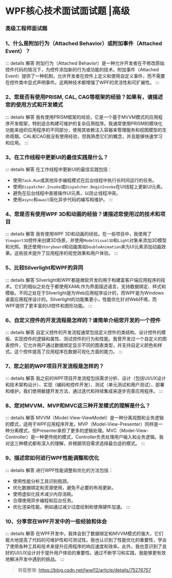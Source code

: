 # WPF核心技术面试面试题 |高级

### 高级工程师面试题

### 1、什么是附加行为（Attached Behavior）或附加事件（Attached Event）？

::: details 解答
附加行为（Attached Behavior）是一种允许开发者在不修改原始控件代码的情况下，为控件添加新的行为或功能的技术。附加事件（Attached Event）提供了一种机制，允许开发者在控件上定义和使用自定义事件，而不需要在控件类中显式声明事件。这两种技术都增强了WPF的灵活性和可扩展性。
:::

### 2、您是否有使用PRISM, CAL, CAG等框架的经验？如果有，请描述您的使用方式和开发模式

::: details 解答
我有使用PRISM框架的经验，它是一个基于MVVM模式的应用程序开发框架，特别适合构建可维护的复杂应用程序。我通常使用PRISM的模块化功能来组织应用程序的不同部分，使用其依赖注入容器来管理服务和视图模型的生命周期。CAL和CAG我没有使用经验，但我熟悉它们的概念，并且能够快速学习和应用。
:::

### 3、在工作线程中更新UI的最佳实践是什么？

::: details 解答
在工作线程中更新UI的最佳实践包括：

- 使用`Task.Run`或其他异步编程模式在后台线程中执行长时间运行的任务。
- 使用`Dispatcher.Invoke`或`Dispatcher.BeginInvoke`在UI线程上更新UI元素。
- 避免在后台线程中直接操作UI元素，以防止线程冲突。
- 使用`async`和`await`简化异步代码的编写和维护。
:::

### 4、您是否有使用WPF 3D和动画的经验？请描述您使用过的技术和项目

::: details 解答
我有使用WPF 3D和动画的经验。在一些项目中，我使用了`Viewport3D`控件来创建3D场景，并使用`ModelVisual3D`和`Light`对象来添加3D模型和光照。我还使用`Storyboard`和动画类如`DoubleAnimation`来为UI元素添加动画效果。这些技术提升了应用程序的视觉效果和用户体验。
:::

### 5、比较Silverlight和WPF的异同

::: details 解答
Silverlight和WPF都是微软开发的用于构建富客户端应用程序的技术。它们的相似之处在于都使用XAML作为界面描述语言，支持数据绑定、样式和模板。不同之处在于Silverlight是为Web应用程序设计的，而WPF是为Windows桌面应用程序设计的。Silverlight的功能集更小，性能优化针对Web环境，而WPF提供了更丰富的UI控件和图形功能。
:::

### 6、自定义控件的开发流程是怎样的？请简单介绍您开发的一个控件

::: details 解答
自定义控件的开发流程通常包括定义控件的类结构、设计控件的模板、实现控件的逻辑和属性、测试控件的行为和性能。我曾开发过一个自定义的图表控件，它允许用户通过数据绑定显示不同的图表类型，并支持自定义颜色和样式。这个控件提高了应用程序在数据可视化方面的能力。
:::

### 7、您之前的WPF项目开发流程是怎样的？

::: details 解答
我之前的WPF项目开发流程包括需求分析、设计（包括UI/UX设计和技术架构设计）、实现（编码和控件开发）、测试（单元测试和用户测试）、部署和维护。我们使用敏捷开发方法，通过迭代和持续集成来逐步完善应用程序。
:::

### 8、您对MVVM、MVP和MVC这三种开发模式的理解是什么？

::: details 解答
MVVM（Model-View-ViewModel）是一种分离视图和业务逻辑的模式，适用于WPF应用程序开发。MVP（Model-View-Presenter）同样是一种分离模式，但Presenter承担了更多的逻辑处理。MVC（Model-View-Controller）是一种更传统的模式，Controller负责处理用户输入和业务逻辑。我对这三种模式都有深入的理解，并根据项目需求选择最合适的模式。
:::

### 9、描述您如何进行WPF性能调整和优化

::: details 解答
进行WPF性能调整和优化的方法包括：

- 使用性能分析工具识别瓶颈。
- 优化数据绑定和资源使用，避免不必要的布局更新。
- 使用虚拟化技术减少内存消耗。
- 合理使用异步编程和后台任务。
- 优化渲染性能，例如通过减少过度绘制和使用硬件加速。
:::

### 10、分享您在WPF开发中的一些经验和体会

::: details 解答
在WPF开发中，我体会到了数据绑定和MVVM模式的强大，它们极大地提高了代码的可维护性和可测试性。我也认识到了性能优化的重要性，学会了使用各种工具和技术来提升应用程序的响应速度和效率。此外，我也意识到了良好的UI/UX设计对于提升用户体验的重要性。通过不断学习和实践，我能够更有效地解决开发中遇到的挑战。
:::

> 转载整理: <https://blog.csdn.net/lwwl12/article/details/75276757>
